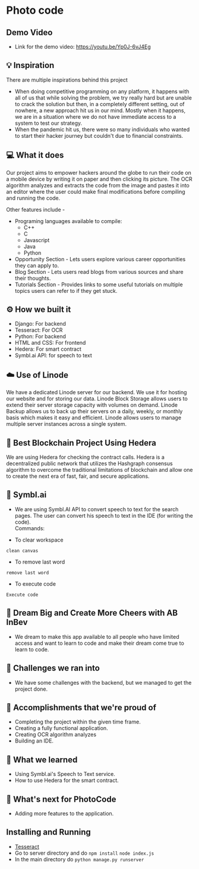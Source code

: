 # Photo code

## Demo Video
- Link for the demo video: https://youtu.be/Yp0J-6vJ4Eg

## 💡 Inspiration

There are multiple inspirations behind this project

- When doing competitive programming on any platform, it happens with all of us that while solving the problem, we try really hard but are unable to crack the solution but then, in a completely different setting, out of nowhere, a new approach hit us in our mind. Mostly when it happens, we are in a situation where we do not have immediate access to a system to test our strategy.
- When the pandemic hit us, there were so many individuals who wanted to start their hacker journey but couldn't due to financial constraints.

## 💻 What it does

Our project aims to empower hackers around the globe to run their code on a mobile device by writing it on paper and then clicking its picture. The OCR algorithm analyzes and extracts the code from the image and pastes it into an editor where the user could make final modifications before compiling and running the code.

Other features include -
- Programing languages available to compile:
    - C++
    - C
    - Javascript
    - Java
    - Python
- Opportunity Section - Lets users explore various career opportunities they can apply to.
- Blog Section - Lets users read blogs from various sources and share their thoughts.
- Tutorials Section - Provides links to some useful tutorials on multiple topics users can refer to if they get stuck.

## ⚙️ How we built it

- Django: For backend
- Tesseract: For OCR
- Python: For backend
- HTML and CSS: For frontend
- Hedera: For smart contract
- Symbl.ai API: for speech to text

## ☁️ Use of Linode

We have a dedicated Linode server for our backend. We use it for hosting our website and for storing our data. Linode Block Storage allows users to extend their server storage capacity with volumes on demand. Linode Backup allows us to back up their servers on a daily, weekly, or monthly basis which makes it easy and efficient. Linode allows users to manage multiple server instances across a single system.

## 🔐 Best Blockchain Project Using Hedera

We are using Hedera for checking the contract calls. Hedera is a decentralized public network that utilizes the Hashgraph consensus algorithm to overcome the traditional limitations of blockchain and allow one to create the next era of fast, fair, and secure applications.

## 🤖 Symbl.ai

- We are using Symbl.AI API to convert speech to text for the search pages. The user can convert his speech to text in the IDE (for writing the code).  
Commands:  

- To clear workspace 
```
clean canvas 
```
- To remove last word  
```
remove last word
```
- To execute code
```
Execute code  
```

## 🍻 Dream Big and Create More Cheers with AB InBev
- We dream to make this app available to all people who have limited access and want to learn to code and make their dream come true to learn to code.

## 🧠 Challenges we ran into

- We have some challenges with the backend, but we managed to get the project done.

## 🏅 Accomplishments that we're proud of

- Completing the project within the given time frame.
- Creating a fully functional application.
- Creating OCR algorithm analyzes
- Building an IDE.

## 📖 What we learned

- Using Symbl.ai's Speech to Text service.
- How to use Hedera for the smart contract.

## 🚀 What's next for PhotoCode

- Adding more features to the application.

## Installing and Running

- [Tesseract](https://github.com/UB-Mannheim/tesseract/wiki)
- Go to server directory and do ```npm install``` ```node index.js```
- In the main directory do ```python manage.py runserver```

